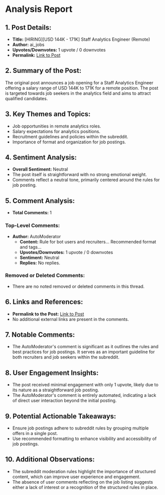 # Analysis Report

## 1. Post Details:
- **Title:** [HIRING][USD 144K - 171K] Staff Analytics Engineer (Remote)
- **Author:** ai_jobs
- **Upvotes/Downvotes:** 1 upvote / 0 downvotes
- **Permalink:** [Link to Post](https://www.reddit.com/r/MachineLearningJobs/comments/1h8nduy/hiringusd_144k_171k_staff_analytics_engineer/)

## 2. Summary of the Post:
The original post announces a job opening for a Staff Analytics Engineer offering a salary range of USD 144K to 171K for a remote position. The post is targeted towards job seekers in the analytics field and aims to attract qualified candidates.

## 3. Key Themes and Topics:
- Job opportunities in remote analytics roles.
- Salary expectations for analytics positions.
- Recruitment guidelines and policies within the subreddit.
- Importance of format and organization for job postings.

## 4. Sentiment Analysis:
- **Overall Sentiment:** Neutral
- The post itself is straightforward with no strong emotional weight.
- Comments reflect a neutral tone, primarily centered around the rules for job posting.

## 5. Comment Analysis:
- **Total Comments:** 1

### Top-Level Comments:
- **Author:** AutoModerator
  - **Content:** Rule for bot users and recruiters... Recommended format and tags...
  - **Upvotes/Downvotes:** 1 upvote / 0 downvotes
  - **Sentiment:** Neutral
  - **Replies:** No replies.

### Removed or Deleted Comments:
- There are no noted removed or deleted comments in this thread.

## 6. Links and References:
- **Permalink to the Post:** [Link to Post](https://www.reddit.com/r/MachineLearningJobs/comments/1h8nduy/hiringusd_144k_171k_staff_analytics_engineer/)
- No additional external links are present in the comments.

## 7. Notable Comments:
- The AutoModerator's comment is significant as it outlines the rules and best practices for job postings. It serves as an important guideline for both recruiters and job seekers within the subreddit.

## 8. User Engagement Insights:
- The post received minimal engagement with only 1 upvote, likely due to its nature as a straightforward job posting.
- The AutoModerator's comment is entirely automated, indicating a lack of direct user interaction beyond the initial posting.

## 9. Potential Actionable Takeaways:
- Ensure job postings adhere to subreddit rules by grouping multiple offers in a single post.
- Use recommended formatting to enhance visibility and accessibility of job postings.

## 10. Additional Observations:
- The subreddit moderation rules highlight the importance of structured content, which can improve user experience and engagement.
- The absence of user comments reflecting on the job listing suggests either a lack of interest or a recognition of the structured rules in place.